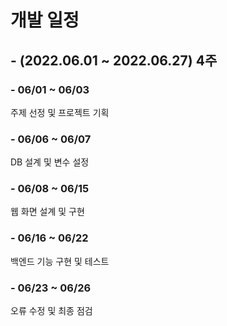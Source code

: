 # 개발 일정
## - (2022.06.01 ~ 2022.06.27) 4주

### - 06/01 ~ 06/03
주제 선정 및 프로젝트 기획

### - 06/06 ~ 06/07
DB 설계 및 변수 설정

### - 06/08 ~ 06/15
웹 화면 설계 및 구현

### - 06/16 ~ 06/22
백엔드 기능 구현 및 테스트

### - 06/23 ~ 06/26
오류 수정 및 최종 점검
